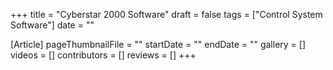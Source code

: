 +++
title = "Cyberstar 2000 Software"
draft = false
tags = ["Control System Software"]
date = ""

[Article]
pageThumbnailFile = ""
startDate = ""
endDate = ""
gallery = []
videos = []
contributors = []
reviews = []
+++